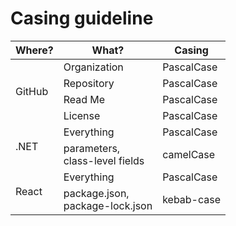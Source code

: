 # Casing guideline

<table>
    <thead>
        <th>Where?</th>
        <th>What?</th>
        <th>Casing</th>
    </thead>
    <tbody>
        <tr>
            <td rowspan=4>GitHub</td>
            <td>Organization</td>
            <td>PascalCase</td>
        </tr>
        <tr>
            <td>Repository</td>
            <td>PascalCase</td>
        </tr>
        <tr>
            <td>Read Me</td>
            <td>PascalCase</td>
        </tr>
        <tr>
            <td>License</td>
            <td>PascalCase</td>
        </tr>
        <tr>
        </tr>
        <tr>
            <td rowspan=2>.NET</td>
            <td>Everything</td>
            <td>PascalCase</td>
        </tr>
        <tr>
            <td>parameters, <br /> class-level fields</td>
            <td>camelCase</td>
        </tr>
        <tr>
            <td rowspan=2>React</td>
            <td>Everything</td>
            <td>PascalCase</td>
        </tr>
        <tr>
            <td>package.json, <br />package-lock.json</td>
            <td>kebab-case</td>
        </tr>
    </tbody>
</table>